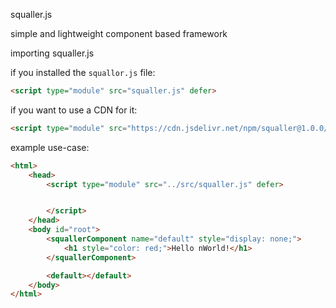 squaller.js

simple and lightweight component based framework

importing squaller.js

if you installed the `squallor.js` file:
```html
<script type="module" src="squaller.js" defer>
```
if you want to use a CDN for it:
```html
<script type="module" src="https://cdn.jsdelivr.net/npm/squaller@1.0.0/src/squaller.js" defer>
```

example use-case:
```html
<html>
    <head>
        <script type="module" src="../src/squaller.js" defer>


        </script>
    </head>
    <body id="root">
        <squallerComponent name="default" style="display: none;">
            <h1 style="color: red;">Hello nWorld!</h1>
        </squallerComponent>

        <default></default>
    </body>
</html>
```